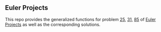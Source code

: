 ## Euler Projects

This repo provides the generalized functions for problem [25](https://projecteuler.net/problem=25), [31](https://projecteuler.net/problem=31), [85](https://projecteuler.net/problem=85) of [Euler Projects](https://projecteuler.net/archives) as well as the corresponding solutions.
